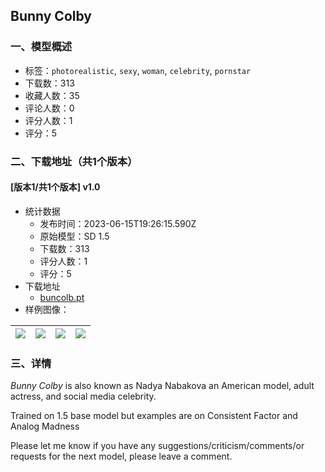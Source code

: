 ## Bunny Colby
### 一、模型概述

- 标签：`photorealistic`, `sexy`, `woman`, `celebrity`, `pornstar`
- 下载数：313
- 收藏人数：35
- 评论人数：0
- 评分人数：1
- 评分：5

### 二、下载地址（共1个版本）

#### [版本1/共1个版本] v1.0

- 统计数据
  - 发布时间：2023-06-15T19:26:15.590Z
  - 原始模型：SD 1.5
  - 下载数：313
  - 评分人数：1
  - 评分：5
- 下载地址
  - [buncolb.pt](https://civitai.com/api/download/models/96802)
- 样例图像：

| <img src="https://image.civitai.com/xG1nkqKTMzGDvpLrqFT7WA/30769e6e-ce67-45d6-acb9-d607d8525b03/width=450/1158213.jpeg" /> | <img src="https://image.civitai.com/xG1nkqKTMzGDvpLrqFT7WA/205034aa-e2d5-47da-add9-21908699c4a3/width=450/1158214.jpeg" /> | <img src="https://image.civitai.com/xG1nkqKTMzGDvpLrqFT7WA/56764f07-43e8-47b4-87b5-ce125188c882/width=450/1158217.jpeg" /> | <img src="https://image.civitai.com/xG1nkqKTMzGDvpLrqFT7WA/93e3d6a3-c083-4aa9-ad47-a4ce5a36bd2a/width=450/1158266.jpeg" /> |
| ---- | ---- | ---- | ---- |


### 三、详情
<p><em>Bunny Colby</em> is also known as Nadya Nabakova an American model, adult actress, and social media celebrity.</p><p></p><p>Trained on 1.5 base model but examples are on Consistent Factor and Analog Madness</p><p></p><p>Please let me know if you have any suggestions/criticism/comments/or requests for the next model, please leave a comment.</p><p></p>